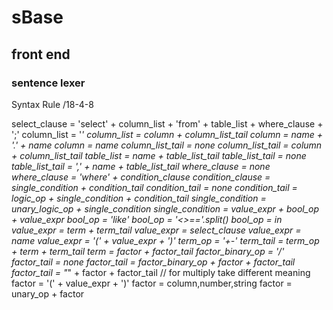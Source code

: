 # sBase


## front end

### sentence lexer

Syntax Rule /18-4-8

select_clause = 'select' + column_list + 'from' + table_list + where_clause + ';'
column_list = '*'
column_list = column + column_list_tail
column = name + '.' + name
column = name
column_list_tail = none
column_list_tail = column + column_list_tail
table_list = name + table_list_tail
table_list_tail = none
table_list_tail = ',' + name + table_list_tail
where_clause = none
where_clause = 'where' + condition_clause
condition_clause = single_condition + condition_tail
condition_tail = none
condition_tail = logic_op + single_condition + condition_tail
single_condition = unary_logic_op + single_condition
single_condition = value_expr + bool_op + value_expr
bool_op = 'like'
bool_op = '<>=='.split()
bool_op = in
value_expr = term + term_tail
value_expr = select_clause
value_expr = name
value_expr = '(' + value_expr + ')'
term_op = '+-'
term_tail = term_op + term + term_tail
term = factor + factor_tail
factor_binary_op = '\/'
factor_tail = none
factor_tail = factor_binary_op + factor + factor_tail
factor_tail = "*" + factor + factor_tail // for multiply take different meaning
factor = '(' + value_expr + ')'
factor = column,number,string
factor = unary_op + factor